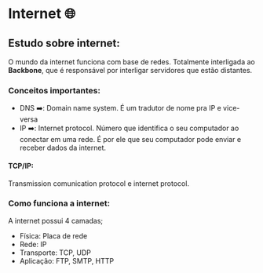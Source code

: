 # Internet :globe_with_meridians:

## **Estudo sobre internet**: ##

O mundo da internet funciona com base de redes. Totalmente interligada ao **Backbone**, que é responsável por interligar servidores que estão distantes.

### Conceitos importantes:

- DNS :arrow_right:: Domain name system. É um tradutor de nome pra IP e vice-versa
- IP :arrow_right:: Internet protocol. Número que identifica o seu computador ao conectar em uma rede. É por ele que seu computador pode enviar e receber dados da internet.

#### TCP/IP:

Transmission comunication protocol e internet protocol.

### Como funciona a internet:

A internet possui 4 camadas;

- Física: Placa de rede
- Rede: IP
- Transporte: TCP, UDP
- Aplicação: FTP, SMTP, HTTP